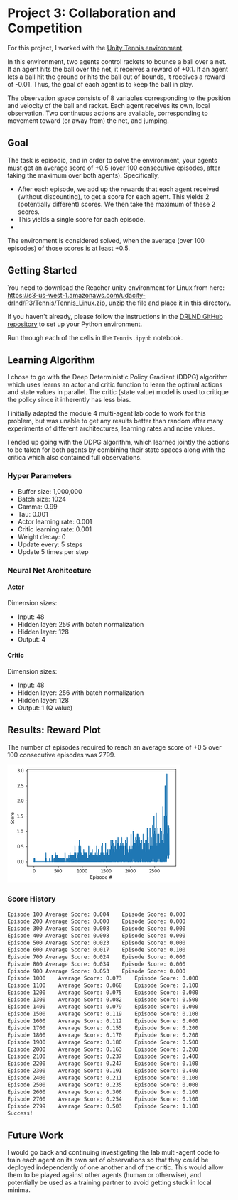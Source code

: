 # Project 3: Collaboration and Competition

For this project, I worked with the [Unity Tennis environment](https://github.com/Unity-Technologies/ml-agents/blob/master/docs/Learning-Environment-Examples.md#tennis).

In this environment, two agents control rackets to bounce a ball over a net. If an agent hits the ball over the net, it receives a reward of +0.1. If an agent lets a ball hit the ground or hits the ball out of bounds, it receives a reward of -0.01. Thus, the goal of each agent is to keep the ball in play.

The observation space consists of 8 variables corresponding to the position and velocity of the ball and racket. Each agent receives its own, local observation. Two continuous actions are available, corresponding to movement toward (or away from) the net, and jumping.

## Goal

The task is episodic, and in order to solve the environment, your agents must get an average score of +0.5 (over 100 consecutive episodes, after taking the maximum over both agents). Specifically,

- After each episode, we add up the rewards that each agent received (without discounting), to get a score for each agent. This yields 2 (potentially different) scores. We then take the maximum of these 2 scores.
- This yields a single score for each episode.
-
The environment is considered solved, when the average (over 100 episodes) of those scores is at least +0.5.

## Getting Started

You need to download the Reacher unity environment for Linux from here: https://s3-us-west-1.amazonaws.com/udacity-drlnd/P3/Tennis/Tennis_Linux.zip, unzip the file and place it in this directory.

If you haven't already, please follow the instructions in the [DRLND GitHub repository](https://github.com/udacity/deep-reinforcement-learning#dependencies) to set up your Python environment.

Run through each of the cells in the `Tennis.ipynb` notebook.

## Learning Algorithm

I chose to go with the Deep Deterministic Policy Gradient (DDPG) algorithm which uses learns an actor and critic function to learn the optimal actions and state values in parallel. The critic (state value) model is used to critique the policy since it inherently has less bias.

I initially adapted the module 4 multi-agent lab code to work for this problem, but was unable to get any results better than random after many experiments of different architectures, learning rates and noise values.

I ended up going with the DDPG algorithm, which learned jointly the actions to be taken for both agents by combining their state spaces along with the critica which also contained full observations.

### Hyper Parameters

- Buffer size: 1,000,000
- Batch size: 1024
- Gamma: 0.99
- Tau: 0.001
- Actor learning rate: 0.001
- Critic learning rate: 0.001
- Weight decay: 0
- Update every: 5 steps
- Update 5 times per step

### Neural Net Architecture

#### Actor

Dimension sizes:

- Input: 48
- Hidden layer: 256 with batch normalization
- Hidden layer: 128
- Output: 4

#### Critic

Dimension sizes:

- Input: 48
- Hidden layer: 256 with batch normalization
- Hidden layer: 128
- Output: 1 (Q value)

## Results: Reward Plot

The number of episodes required to reach an average score of +0.5 over 100 consecutive episodes was 2799.

![](tennis_score_history.png)

### Score History

```
Episode 100	Average Score: 0.004	Episode Score: 0.000
Episode 200	Average Score: 0.000	Episode Score: 0.000
Episode 300	Average Score: 0.008	Episode Score: 0.000
Episode 400	Average Score: 0.008	Episode Score: 0.000
Episode 500	Average Score: 0.023	Episode Score: 0.000
Episode 600	Average Score: 0.017	Episode Score: 0.100
Episode 700	Average Score: 0.024	Episode Score: 0.000
Episode 800	Average Score: 0.034	Episode Score: 0.000
Episode 900	Average Score: 0.053	Episode Score: 0.000
Episode 1000	Average Score: 0.073	Episode Score: 0.000
Episode 1100	Average Score: 0.068	Episode Score: 0.100
Episode 1200	Average Score: 0.075	Episode Score: 0.000
Episode 1300	Average Score: 0.082	Episode Score: 0.500
Episode 1400	Average Score: 0.079	Episode Score: 0.000
Episode 1500	Average Score: 0.119	Episode Score: 0.100
Episode 1600	Average Score: 0.112	Episode Score: 0.000
Episode 1700	Average Score: 0.155	Episode Score: 0.200
Episode 1800	Average Score: 0.170	Episode Score: 0.200
Episode 1900	Average Score: 0.180	Episode Score: 0.500
Episode 2000	Average Score: 0.163	Episode Score: 0.200
Episode 2100	Average Score: 0.237	Episode Score: 0.400
Episode 2200	Average Score: 0.247	Episode Score: 0.100
Episode 2300	Average Score: 0.191	Episode Score: 0.400
Episode 2400	Average Score: 0.211	Episode Score: 0.100
Episode 2500	Average Score: 0.235	Episode Score: 0.000
Episode 2600	Average Score: 0.306	Episode Score: 0.100
Episode 2700	Average Score: 0.254	Episode Score: 0.100
Episode 2799	Average Score: 0.503	Episode Score: 1.100
Success!
```

## Future Work

I would go back and continuing investigating the lab multi-agent code to train each agent on its own set of observations so that they could be deployed independently of one another and of the critic. This would allow them to be played against other agents (human or otherwise), and potentially be used as a training partner to avoid getting stuck in local minima.
